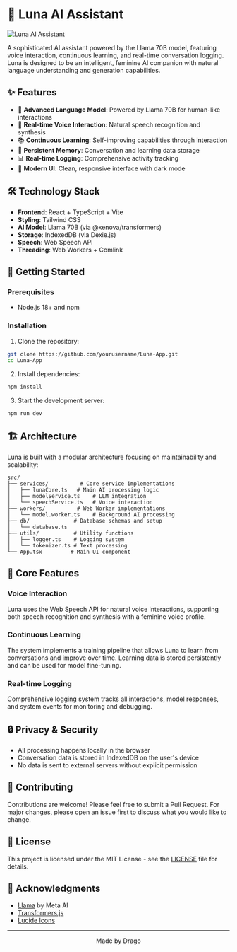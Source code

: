 # 🤖 Luna AI Assistant

![Luna AI Assistant](https://images.unsplash.com/photo-1485827404703-89b55fcc595e?auto=format&fit=crop&q=80&w=2000&h=400)

A sophisticated AI assistant powered by the Llama 70B model, featuring voice interaction, continuous learning, and real-time conversation logging. Luna is designed to be an intelligent, feminine AI companion with natural language understanding and generation capabilities.

## ✨ Features

- 🧠 **Advanced Language Model**: Powered by Llama 70B for human-like interactions
- 🎯 **Real-time Voice Interaction**: Natural speech recognition and synthesis
- 📚 **Continuous Learning**: Self-improving capabilities through interaction
- 💾 **Persistent Memory**: Conversation and learning data storage
- 📊 **Real-time Logging**: Comprehensive activity tracking
- 🎨 **Modern UI**: Clean, responsive interface with dark mode

## 🛠️ Technology Stack

- **Frontend**: React + TypeScript + Vite
- **Styling**: Tailwind CSS
- **AI Model**: Llama 70B (via @xenova/transformers)
- **Storage**: IndexedDB (via Dexie.js)
- **Speech**: Web Speech API
- **Threading**: Web Workers + Comlink

## 🚀 Getting Started

### Prerequisites

- Node.js 18+ and npm

### Installation

1. Clone the repository:

```bash
git clone https://github.com/yourusername/Luna-App.git
cd Luna-App
```

2. Install dependencies:

```bash
npm install
```

3. Start the development server:

```bash
npm run dev
```

## 🏗️ Architecture

Luna is built with a modular architecture focusing on maintainability and scalability:

```
src/
├── services/          # Core service implementations
│   ├── lunaCore.ts   # Main AI processing logic
│   ├── modelService.ts    # LLM integration
│   └── speechService.ts   # Voice interaction
├── workers/          # Web Worker implementations
│   └── model.worker.ts    # Background AI processing
├── db/              # Database schemas and setup
│   └── database.ts
├── utils/           # Utility functions
│   ├── logger.ts    # Logging system
│   └── tokenizer.ts # Text processing
└── App.tsx         # Main UI component
```

## 🎯 Core Features

### Voice Interaction

Luna uses the Web Speech API for natural voice interactions, supporting both speech recognition and synthesis with a feminine voice profile.

### Continuous Learning

The system implements a training pipeline that allows Luna to learn from conversations and improve over time. Learning data is stored persistently and can be used for model fine-tuning.

### Real-time Logging

Comprehensive logging system tracks all interactions, model responses, and system events for monitoring and debugging.

## 🔒 Privacy & Security

- All processing happens locally in the browser
- Conversation data is stored in IndexedDB on the user's device
- No data is sent to external servers without explicit permission

## 🤝 Contributing

Contributions are welcome! Please feel free to submit a Pull Request. For major changes, please open an issue first to discuss what you would like to change.

## 📝 License

This project is licensed under the MIT License - see the [LICENSE](LICENSE) file for details.

## 🙏 Acknowledgments

- [Llama](https://github.com/facebookresearch/llama) by Meta AI
- [Transformers.js](https://github.com/xenova/transformers.js)
- [Lucide Icons](https://lucide.dev/)

---

<div align="center">Made by Drago</div>
